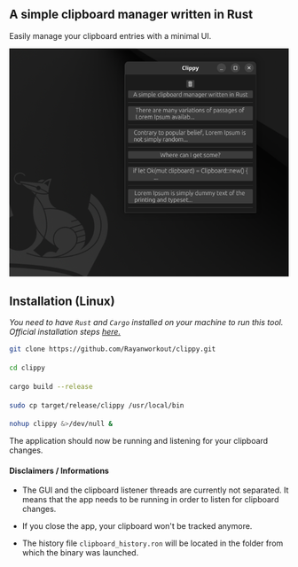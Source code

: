 ## A simple clipboard manager written in Rust

Easily manage your clipboard entries with a minimal UI.

![Clippy Screenshot](./screenshot.png)

## Installation (Linux)

_You need to have `Rust` and `Cargo` installed on your machine to run this tool. Official installation steps [here.](https://www.rust-lang.org/tools/install)_

```bash
git clone https://github.com/Rayanworkout/clippy.git

cd clippy

cargo build --release

sudo cp target/release/clippy /usr/local/bin

nohup clippy &>/dev/null &
```

The application should now be running and listening for your clipboard changes.

#### Disclaimers / Informations

- The GUI and the clipboard listener threads are currently not separated. It means that the app needs to be running in order to listen for clipboard changes.

- If you close the app, your clipboard won't be tracked anymore.

- The history file `clipboard_history.ron` will be located in the folder from which the binary was launched.